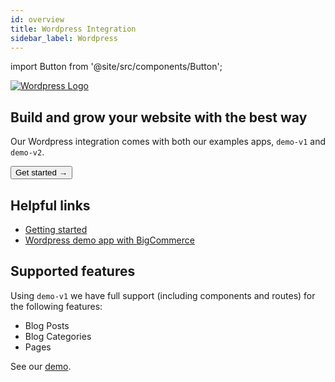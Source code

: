 ```yaml
---
id: overview
title: Wordpress Integration
sidebar_label: Wordpress
---
```


import Button from '@site/src/components/Button';

<a href="https://wordpress.com/" rel="noreferrer noopener" target="_blank" aria-label="visit the Wordpress site" className="invert">
  <img src="/docs/img/docs/platform/wordpress-logo.svg" alt="Wordpress Logo" className="height80 pb10"/>
</a>

## Build and grow your website with the best way



Our Wordpress integration comes with both our examples apps, `demo-v1` and `demo-v2`.

<Button variant="contained" size="medium" href="/docs/integrations/wordpress/getting-started">
  Get started →
</Button>
<div className="mb60"></div>



## Helpful links

- [Getting started](/docs/integrations/wordpress/getting-started)
- [Wordpress demo app with BigCommerce](https://v3demo2.deity.io/blog)


## Supported features

Using `demo-v1` we have full support (including components and routes) for the following features:

- Blog Posts
- Blog Categories
- Pages

See our [demo](https://v3demo2.deity.io/blog).


